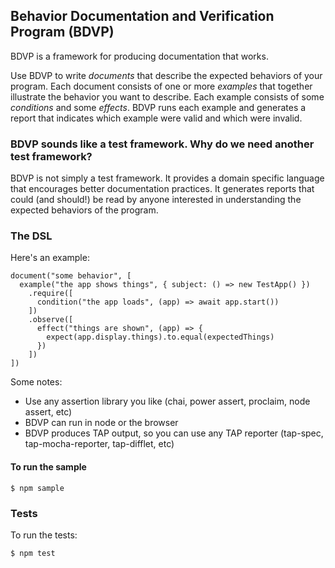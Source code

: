 ## Behavior Documentation and Verification Program (BDVP)

BDVP is a framework for producing documentation that works. 

Use BDVP to write *documents* that describe the expected behaviors of your program. 
Each document consists of one or more *examples* that together illustrate the behavior
you want to describe. Each example consists of some *conditions* and
some *effects*. BDVP runs each example and generates a report that indicates which
example were valid and which were invalid.

### BDVP sounds like a test framework. Why do we need another test framework?

BDVP is not simply a test framework. It provides a domain specific language that encourages
better documentation practices. It generates reports that could (and should!) be read
by anyone interested in understanding the expected behaviors of the program.

### The DSL

Here's an example:

```
document("some behavior", [
  example("the app shows things", { subject: () => new TestApp() })
    .require([
      condition("the app loads", (app) => await app.start())
    ])
    .observe([
      effect("things are shown", (app) => {
        expect(app.display.things).to.equal(expectedThings)
      })
    ])
])
```

Some notes:
- Use any assertion library you like (chai, power assert, proclaim, node assert, etc)
- BDVP can run in node or the browser
- BDVP produces TAP output, so you can use any TAP reporter (tap-spec, tap-mocha-reporter, tap-difflet, etc)


#### To run the sample

```
$ npm sample
```

### Tests

To run the tests:

```
$ npm test
```